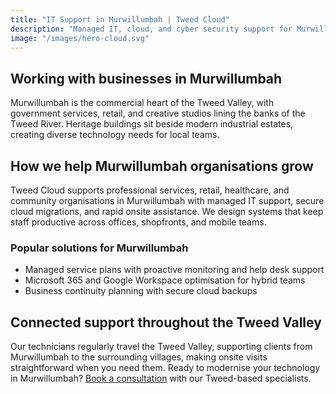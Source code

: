```yaml
---
title: "IT Support in Murwillumbah | Tweed Cloud"
description: "Managed IT, cloud, and cyber security support for Murwillumbah businesses throughout the Tweed Valley."
image: "/images/hero-cloud.svg"
---
```


## Working with businesses in Murwillumbah
Murwillumbah is the commercial heart of the Tweed Valley, with government services, retail, and creative studios lining the banks of the Tweed River. Heritage buildings sit beside modern industrial estates, creating diverse technology needs for local teams.

## How we help Murwillumbah organisations grow
Tweed Cloud supports professional services, retail, healthcare, and community organisations in Murwillumbah with managed IT support, secure cloud migrations, and rapid onsite assistance. We design systems that keep staff productive across offices, shopfronts, and mobile teams.

### Popular solutions for Murwillumbah
- Managed service plans with proactive monitoring and help desk support
- Microsoft 365 and Google Workspace optimisation for hybrid teams
- Business continuity planning with secure cloud backups

## Connected support throughout the Tweed Valley
Our technicians regularly travel the Tweed Valley, supporting clients from Murwillumbah to the surrounding villages, making onsite visits straightforward when you need them. Ready to modernise your technology in Murwillumbah? [Book a consultation](/consultation/) with our Tweed-based specialists.
